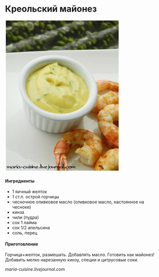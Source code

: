 # Креольский майонез

![Креольский майонез](../pics/DSCN4620.jpg)

#### Ингредиенты

* 1 яичный желток
* 1 ст.л. острой горчицы
* чесночное оливковое масло \(оливковое масло, настоянное на чесноке\)
* кинза
* чили \(пудра\)
* сок 1 лайма
* сок 1/2 апельсина
* соль, перец

#### Приготовление

Горчица+желток, размешать. Добавлять масло. Готовить как майонез! Добавить мелко нарезанную кинзу, специи и цитрусовые соки.

_maria-cuisine.livejournal.com_
